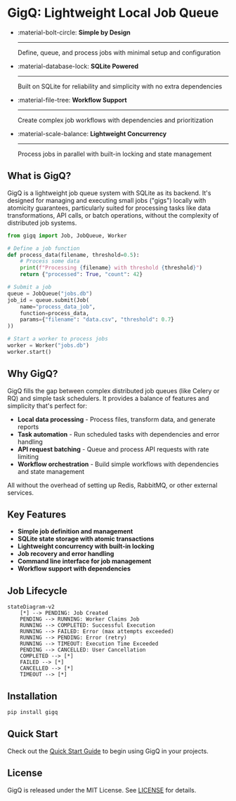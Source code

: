 # GigQ: Lightweight Local Job Queue

<div class="grid cards" markdown>

- :material-bolt-circle: **Simple by Design**

  ***

  Define, queue, and process jobs with minimal setup and configuration

- :material-database-lock: **SQLite Powered**

  ***

  Built on SQLite for reliability and simplicity with no extra dependencies

- :material-file-tree: **Workflow Support**

  ***

  Create complex job workflows with dependencies and prioritization

- :material-scale-balance: **Lightweight Concurrency**

  ***

  Process jobs in parallel with built-in locking and state management

</div>

## What is GigQ?

GigQ is a lightweight job queue system with SQLite as its backend. It's designed for managing and executing small jobs ("gigs") locally with atomicity guarantees, particularly suited for processing tasks like data transformations, API calls, or batch operations, without the complexity of distributed job systems.

```python
from gigq import Job, JobQueue, Worker

# Define a job function
def process_data(filename, threshold=0.5):
    # Process some data
    print(f"Processing {filename} with threshold {threshold}")
    return {"processed": True, "count": 42}

# Submit a job
queue = JobQueue("jobs.db")
job_id = queue.submit(Job(
    name="process_data_job",
    function=process_data,
    params={"filename": "data.csv", "threshold": 0.7}
))

# Start a worker to process jobs
worker = Worker("jobs.db")
worker.start()
```

## Why GigQ?

GigQ fills the gap between complex distributed job queues (like Celery or RQ) and simple task schedulers. It provides a balance of features and simplicity that's perfect for:

- **Local data processing** - Process files, transform data, and generate reports
- **Task automation** - Run scheduled tasks with dependencies and error handling
- **API request batching** - Queue and process API requests with rate limiting
- **Workflow orchestration** - Build simple workflows with dependencies and state management

All without the overhead of setting up Redis, RabbitMQ, or other external services.

## Key Features

- **Simple job definition and management**
- **SQLite state storage with atomic transactions**
- **Lightweight concurrency with built-in locking**
- **Job recovery and error handling**
- **Command line interface for job management**
- **Workflow support with dependencies**

## Job Lifecycle

```mermaid
stateDiagram-v2
    [*] --> PENDING: Job Created
    PENDING --> RUNNING: Worker Claims Job
    RUNNING --> COMPLETED: Successful Execution
    RUNNING --> FAILED: Error (max attempts exceeded)
    RUNNING --> PENDING: Error (retry)
    RUNNING --> TIMEOUT: Execution Time Exceeded
    PENDING --> CANCELLED: User Cancellation
    COMPLETED --> [*]
    FAILED --> [*]
    CANCELLED --> [*]
    TIMEOUT --> [*]
```

## Installation

```bash
pip install gigq
```

## Quick Start

Check out the [Quick Start Guide](getting-started/quick-start.md) to begin using GigQ in your projects.

## License

GigQ is released under the MIT License. See [LICENSE](https://github.com/gigq/gigq/blob/main/LICENSE) for details.

